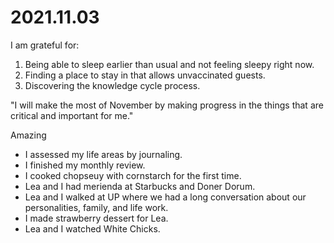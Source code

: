 # 2021.11.03

I am grateful for:

1. Being able to sleep earlier than usual and not feeling sleepy right now.
2. Finding a place to stay in that allows unvaccinated guests.
3. Discovering the knowledge cycle process.

"I will make the most of November by making progress in the things that are critical and important for me."

Amazing

- I assessed my life areas by journaling.
- I finished my monthly review.
- I cooked chopseuy with cornstarch for the first time.
- Lea and I had merienda at Starbucks and Doner Dorum.
- Lea and I walked at UP where we had a long conversation about our personalities, family, and life work.
- I made strawberry dessert for Lea.
- Lea and I watched White Chicks.

